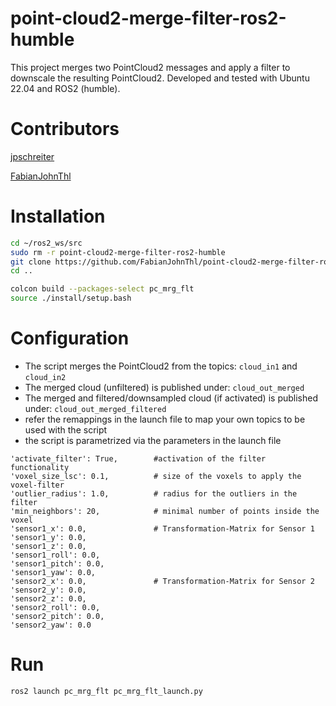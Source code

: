 # point-cloud2-merge-filter-ros2-humble
This project merges two PointCloud2 messages and apply a filter to downscale the resulting PointCloud2. Developed and tested with Ubuntu 22.04 and ROS2 (humble).

# Contributors

[jpschreiter](https://github.com/jpschreiter)

[FabianJohnThl](https://github.com/FabianJohnThl)

# Installation

```bash
cd ~/ros2_ws/src
sudo rm -r point-cloud2-merge-filter-ros2-humble
git clone https://github.com/FabianJohnThl/point-cloud2-merge-filter-ros2-humble.git
cd ..

colcon build --packages-select pc_mrg_flt
source ./install/setup.bash
```

# Configuration

- The script merges the PointCloud2 from the topics: `cloud_in1` and `cloud_in2`
- The merged cloud (unfiltered) is published under: `cloud_out_merged`
- The merged and filtered/downsampled cloud (if activated) is published under: `cloud_out_merged_filtered`
- refer the remappings in the launch file to map your own topics to be used with the script
- the script is parametrized via the parameters in the launch file

```
'activate_filter': True,        #activation of the filter functionality
'voxel_size_lsc': 0.1,          # size of the voxels to apply the voxel-filter
'outlier_radius': 1.0,          # radius for the outliers in the filter
'min_neighbors': 20,            # minimal number of points inside the voxel                     
'sensor1_x': 0.0,               # Transformation-Matrix for Sensor 1
'sensor1_y': 0.0,
'sensor1_z': 0.0,
'sensor1_roll': 0.0,
'sensor1_pitch': 0.0,
'sensor1_yaw': 0.0,
'sensor2_x': 0.0,               # Transformation-Matrix for Sensor 2
'sensor2_y': 0.0,
'sensor2_z': 0.0,
'sensor2_roll': 0.0,
'sensor2_pitch': 0.0,
'sensor2_yaw': 0.0
```

# Run

```bash
ros2 launch pc_mrg_flt pc_mrg_flt_launch.py
```
